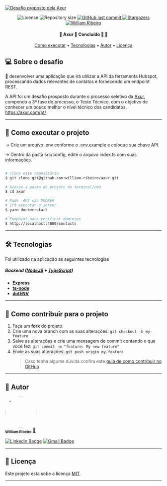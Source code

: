   <a href="https://axur.com/pt/">
    <img alt="Desafio proposto pela Axur" src="https://cdn2.hubspot.net/hubfs/3957645/axur_abr_18.png">
  </a>
  
<p align="center">	
 <img alt="License" src="https://img.shields.io/badge/license-MIT-8257E5">  <img alt="Repository size" src="https://img.shields.io/github/repo-size/william-ribeiro/axur?color=774DD6" > 
  <a href="https://github.com/william-ribeiro/axur/commits/develop">  <img alt="GitHub last commit" src="https://img.shields.io/github/last-commit/william-ribeiro/axur?color=774DD6">
  </a> 
  <a href="https://github.com/william-ribeiro/axur/stargazers">
    <img alt="Stargazers" src="https://img.shields.io/github/stars/william-ribeiro/axur?color=8257E5&logo=github">
  </a>
     <a href="https://www.linkedin.com/in/william-ribeiro-0b5ab911a/">
      <img alt="William Ribeiro" src="https://img.shields.io/badge/-WilliamRibeiro-8257e5?style=flat&logo=Linkedin&logoColor=white" />
   </a>

</p>

<h4 align="center"> 
	🚧  Axur  🚀 Concluído 🚀 🚧
</h4>

<p align="center"> 
 <a href="#-como-executar-o-projeto">Como executar</a> • 
 <a href="#-tecnologias">Tecnologias</a> •  
 <a href="#-autor">Autor</a> • 
 <a href="#user-content--licença">Licença</a>
</p>

## 💻 Sobre o desafio

🚀 desenvolver uma aplicação que irá utilizar a API da ferramenta Hubspot, processando dados relevantes de contatos e fornecendo um endpoint REST.

A API foi um desafio prosposto durante o processo seletivo da [Axur](https://axur.com/pt/), compondo a 3ª fase do processo, o Teste Técnico, com o objetivo de conhecer um pouco melhor o nível técnico dos candidatos.
https://axur.com/pt/

---

## 🚀 Como executar o projeto

-> Crie um arquivo .env conforme o .env.example e coloque sua chave API.

-> Dentro da pasta src/config, edite o arquivo index.ts com suas informações.

```bash

# Clone este repositório
$ git clone git@github.com:william-ribeiro/axur.git

# Acesse a pasta do projeto no terminal/cmd
$ cd axur

# Rode  API via DOCKER
# irá executar o server
$ yarn docker:start

# Endpoint para verificar dominios
$ http://localhost:4000/contacts
```

---

## 🛠 Tecnologias

Foi utilizado na aplicação as seguintes tecnologias

##### [](https://github.com/william-ribeiro/bagy#backend-nodejs--typescript)**Backend** ([NodeJS](https://nodejs.org/en/) + [TypeScript](https://www.typescriptlang.org/))

- **[Express](https://expressjs.com/)**
- **[ts-node](https://github.com/TypeStrong/ts-node)**
- **[dotENV](https://github.com/motdotla/dotenv)**

---

## 💪 Como contribuir para o projeto

1. Faça um **fork** do projeto.
2. Crie uma nova branch com as suas alterações: `git checkout -b my-feature`
3. Salve as alterações e crie uma mensagem de commit contando o que você fez: `git commit -m "feature: My new feature"`
4. Envie as suas alterações: `git push origin my-feature`
   > Caso tenha alguma dúvida confira este [guia de como contribuir no GitHub](./CONTRIBUTING.md)

---

## 🦸 Autor

<a href="https://github.com/william-ribeiro/">
 <img style="border-radius: 50%;" src="https://avatars.githubusercontent.com/u/60985185?s=460&u=389f6878e2b972d3f66348a698c7ecfbbb245582&v=4" width="100px;" alt=""/>
 <br />
 <sub><b>William Ribeiro</b></sub></a> <a href="https://blog.rocketseat.com.br/author/thiago/" title="AlunoRocketseat">🚀</a>
 <br />

[![Linkedin Badge](https://img.shields.io/badge/-William-blue?style=flat-square&logo=Linkedin&logoColor=white&link=https://www.linkedin.com/in/william-ribeiro-0b5ab911a/)](https://www.linkedin.com/in/william-ribeiro-0b5ab911a/)
[![Gmail Badge](https://img.shields.io/badge/-sbrdigital15@gmail.com-c14438?style=flat-square&logo=Gmail&logoColor=white&link=mailto:sbrdigital15@gmail.com)](mailto:sbrdigital15@gmail.com)

---

## 📝 Licença

Este projeto esta sobe a licença [MIT](./LICENSE).

---
